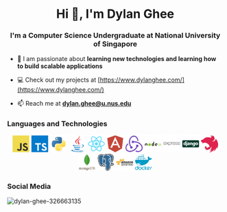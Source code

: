 <h1 align="center">Hi 👋, I'm Dylan Ghee</h1>
<h3 align="center">I'm a Computer Science Undergraduate at National University of Singapore</h3>

- 💬 I am passionate about **learning new technologies and learning how to build scalable applications**

- 💻 Check out my projects at [https://www.dylanghee.com/](https://www.dylanghee.com/)

- 📫 Reach me at **dylan.ghee@u.nus.edu**

### Languages and Technologies
<p align="center">
  <img src="https://raw.githubusercontent.com/devicons/devicon/master/icons/javascript/javascript-original.svg" alt="javascript" width="40" height="40"/> 
  <img src="https://raw.githubusercontent.com/devicons/devicon/master/icons/typescript/typescript-original.svg" alt="typescript" width="40" height="40"/> 
  <img src="https://raw.githubusercontent.com/devicons/devicon/master/icons/python/python-original.svg" alt="python" width="40" height="40"/>
  <img src="https://raw.githubusercontent.com/devicons/devicon/master/icons/java/java-original.svg" alt="java" width="40" height="40"/> 
  <img src="https://raw.githubusercontent.com/devicons/devicon/master/icons/react/react-original.svg" alt="react" width="40" height="40"/>  
  <img src="https://raw.githubusercontent.com/devicons/devicon/master/icons/angularjs/angularjs-plain.svg" alt="angular" width="40" height="40"/>
  <img src="https://raw.githubusercontent.com/devicons/devicon/master/icons/redux/redux-original.svg" alt="redux" width="40" height="40"/>
  <img src="https://raw.githubusercontent.com/devicons/devicon/master/icons/nodejs/nodejs-original-wordmark.svg" alt="nodejs" width="40" height="40"/> 
  <img src="https://raw.githubusercontent.com/devicons/devicon/master/icons/express/express-original-wordmark.svg" alt="express" width="40" height="40"/> 
  <img src="https://raw.githubusercontent.com/devicons/devicon/master/icons/django/django-original.svg" alt="django" width="40" height="40"/> 
  <img src="https://raw.githubusercontent.com/devicons/devicon/master/icons/nestjs/nestjs-plain.svg" alt="nestjs" width="40" height="40"/> 
  <img src="https://raw.githubusercontent.com/devicons/devicon/master/icons/mongodb/mongodb-original-wordmark.svg" alt="mongodb" width="40" height="40"/> 
  <img src="https://raw.githubusercontent.com/devicons/devicon/master/icons/postgresql/postgresql-original.svg" alt="postgresql" width="40" height="40"/> 
  <img src="https://raw.githubusercontent.com/devicons/devicon/master/icons/amazonwebservices/amazonwebservices-original-wordmark.svg" alt="AWS" width="40" height="40"/> 
  <img src="https://raw.githubusercontent.com/devicons/devicon/master/icons/docker/docker-plain-wordmark.svg" alt="Docker" width="40" height="40"/> 
</p>

### Social Media
<p align="left">
  <img src="https://cdn.jsdelivr.net/npm/simple-icons@3.0.1/icons/linkedin.svg" alt="dylan-ghee-326663135" height="40" width="40" />
</p>
